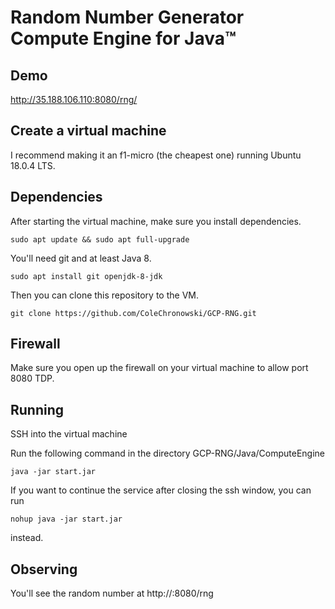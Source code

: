 # Random Number Generator Compute Engine for Java™

## Demo

http://35.188.106.110:8080/rng/

## Create a virtual machine

I recommend making it an f1-micro (the cheapest one) running Ubuntu 18.0.4 LTS.

## Dependencies

After starting the virtual machine, make sure you install dependencies.

`sudo apt update && sudo apt full-upgrade`

You'll need git and at least Java 8.

`sudo apt install git openjdk-8-jdk`

Then you can clone this repository to the VM.

`git clone https://github.com/ColeChronowski/GCP-RNG.git`

## Firewall

Make sure you open up the firewall on your virtual machine to allow port 8080 TDP.

## Running

SSH into the virtual machine

Run the following command in the directory GCP-RNG/Java/ComputeEngine

`java -jar start.jar`

If you want to continue the service after closing the ssh window, you can run

`nohup java -jar start.jar`

instead.

## Observing

You'll see the random number at http://<external ip>:8080/rng
